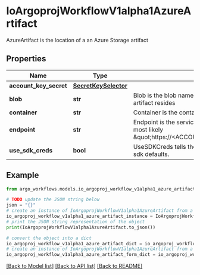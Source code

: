 # IoArgoprojWorkflowV1alpha1AzureArtifact

AzureArtifact is the location of a an Azure Storage artifact

## Properties

Name | Type | Description | Notes
------------ | ------------- | ------------- | -------------
**account_key_secret** | [**SecretKeySelector**](SecretKeySelector.md) |  | [optional] 
**blob** | **str** | Blob is the blob name (i.e., path) in the container where the artifact resides | 
**container** | **str** | Container is the container where resources will be stored | 
**endpoint** | **str** | Endpoint is the service url associated with an account. It is most likely \&quot;https://&lt;ACCOUNT_NAME&gt;.blob.core.windows.net\&quot; | 
**use_sdk_creds** | **bool** | UseSDKCreds tells the driver to figure out credentials based on sdk defaults. | [optional] 

## Example

```python
from argo_workflows.models.io_argoproj_workflow_v1alpha1_azure_artifact import IoArgoprojWorkflowV1alpha1AzureArtifact

# TODO update the JSON string below
json = "{}"
# create an instance of IoArgoprojWorkflowV1alpha1AzureArtifact from a JSON string
io_argoproj_workflow_v1alpha1_azure_artifact_instance = IoArgoprojWorkflowV1alpha1AzureArtifact.from_json(json)
# print the JSON string representation of the object
print(IoArgoprojWorkflowV1alpha1AzureArtifact.to_json())

# convert the object into a dict
io_argoproj_workflow_v1alpha1_azure_artifact_dict = io_argoproj_workflow_v1alpha1_azure_artifact_instance.to_dict()
# create an instance of IoArgoprojWorkflowV1alpha1AzureArtifact from a dict
io_argoproj_workflow_v1alpha1_azure_artifact_form_dict = io_argoproj_workflow_v1alpha1_azure_artifact.from_dict(io_argoproj_workflow_v1alpha1_azure_artifact_dict)
```
[[Back to Model list]](../README.md#documentation-for-models) [[Back to API list]](../README.md#documentation-for-api-endpoints) [[Back to README]](../README.md)


